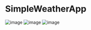 # SimpleWeatherApp
![image](https://user-images.githubusercontent.com/45011195/118486184-fa88b880-b721-11eb-9386-65a9865c9ba6.png)
![image](https://user-images.githubusercontent.com/45011195/118486250-11c7a600-b722-11eb-81a6-6222d1b8e43a.png)
![image](https://user-images.githubusercontent.com/45011195/118486266-15f3c380-b722-11eb-98b6-aa891095356d.png)
